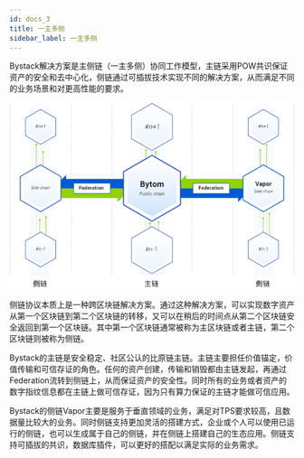 ```yaml
---
id: docs_3
title: 一主多侧
sidebar_label: 一主多侧
---
```


Bystack解决方案是主侧链（一主多侧）协同工作模型，主链采用POW共识保证资产的安全和去中心化，侧链通过可插拔技术实现不同的解决方案，从而满足不同的业务场景和对更高性能的要求。

![173.png](https://raw.githubusercontent.com/BytomFans/bystack-docs/gh-pages/img/3.png)

侧链协议本质上是一种跨区块链解决方案。通过这种解决方案，可以实现数字资产从第一个区块链到第二个区块链的转移，又可以在稍后的时间点从第二个区块链安全返回到第一个区块链。其中第一个区块链通常被称为主区块链或者主链，第二个区块链则被称为侧链。

Bystack的主链是安全稳定、社区公认的比原链主链。主链主要担任价值锚定，价值传输和可信存证的角色。任何的资产创建，传输和销毁都由主链发起，再通过Federation流转到侧链上，从而保证资产的安全性。同时所有的业务或者资产的数字指纹信息都在主链上做可信存证，因为只有算力保证的主链才能做可信应用。

Bystack的侧链Vapor主要是服务于垂直领域的业务，满足对TPS要求较高，且数据量比较大的业务。同时侧链支持更加灵活的搭建方式，企业或个人可以使用已运行的侧链，也可以生成属于自己的侧链，并在侧链上搭建自己的生态应用。侧链支持可插拔的共识，数据库插件，可以更好的搭配以满足实际的业务需求。
